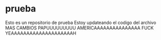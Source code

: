 # prueba
Esto es un repositorio de prueba
Estoy updateando el codigo del archivo
MAS CAMBIOS PAPUUUUUUUUU
AMERICAAAAAAAAAAAAAAA FUCK YEAAAAAAAAAAAAAAAAAAAAH
